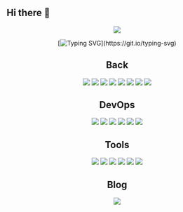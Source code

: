 ## Hi there 👋

<div align="center">
  <img src="https://capsule-render.vercel.app/api?type=transparent&color=auto&height=300&section=header&text=Shaun&fontSize=90" />

  [![Typing SVG](https://readme-typing-svg.demolab.com/?lines=안녕하세요+코딩도+맛있게+백엔드개발자+김민재+입니다;)](https://git.io/typing-svg)

  <div style="text-align: center;">
    <h2>Back</h2>
    <img src="https://img.shields.io/badge/kotlin-7F52FF.svg?style=for-the-badge&logo=kotlin&logoColor=F18E33" />
    <img src="https://img.shields.io/badge/Java-007396.svg?style=for-the-badge&logo=java&logoColor=white" />
    <img src="https://img.shields.io/badge/Spring%20Boot-6DB33F.svg?style=for-the-badge&logo=spring-boot&logoColor=white" />
    <img src="https://img.shields.io/badge/Hibernate-59666C.svg?style=for-the-badge&logo=hibernate&logoColor=white" />
    <img src="https://img.shields.io/badge/Redis-DC382D.svg?style=for-the-badge&logo=redis&logoColor=white" />
    <img src="https://img.shields.io/badge/Gradle-02303A.svg?style=for-the-badge&logo=gradle&logoColor=white" />
    <img src="https://img.shields.io/badge/JUnit5-25A162.svg?style=for-the-badge&logo=junit5&logoColor=white" />
    <img src="https://img.shields.io/badge/Spring%20Data%20Redis-6DB33F.svg?style=for-the-badge&logo=spring&logoColor=white" />
  </div>

  <div style="text-align: center; margin-top: 20px;">
    <h2>DevOps</h2>
    <img src="https://img.shields.io/badge/AWS-232F3E.svg?style=for-the-badge&logo=amazon-aws&logoColor=white" />
    <img src="https://img.shields.io/badge/Azure-0078D4.svg?style=for-the-badge&logo=microsoft-azure&logoColor=white" />
    <img src="https://img.shields.io/badge/Naver%20Cloud%20Platform-03C75A.svg?style=for-the-badge&logo=naver&logoColor=white" />
    <img src="https://img.shields.io/badge/MySQL-4479A1.svg?style=for-the-badge&logo=mysql&logoColor=white" />
    <img src="https://img.shields.io/badge/PostgreSQL-4169E1.svg?style=for-the-badge&logo=postgresql&logoColor=white" />
    <img src="https://img.shields.io/badge/MongoDB-47A248.svg?style=for-the-badge&logo=mongodb&logoColor=white" />
  </div>

  <div style="text-align: center; margin-top: 20px;">
    <h2>Tools</h2>
    <img src="https://img.shields.io/badge/Slack-4A154B.svg?style=for-the-badge&logo=slack&logoColor=white" />
    <img src="https://img.shields.io/badge/IntelliJ%20IDEA-000000.svg?style=for-the-badge&logo=intellij-idea&logoColor=white" />
    <img src="https://img.shields.io/badge/Figma-F24E1E.svg?style=for-the-badge&logo=figma&logoColor=white" />
    <img src="https://img.shields.io/badge/GitHub-181717.svg?style=for-the-badge&logo=github&logoColor=white" />
    <img src="https://img.shields.io/badge/Jira-0052CC.svg?style=for-the-badge&logo=jira&logoColor=white" />
    <img src="https://img.shields.io/badge/Bitbucket-0052CC.svg?style=for-the-badge&logo=bitbucket&logoColor=white" />
  </div>

  <div style="text-align: center; margin-top: 20px;">
    <h2>Blog</h2>
    <a href="https://velog.io/@wnsqud70">
      <img src="https://velog-readme-stats.vercel.app/api/list?name=wnsqud70" />
    </a>
  </div>
</div>
